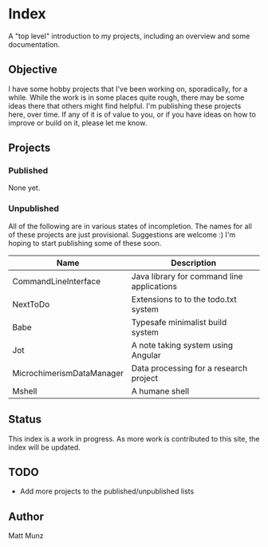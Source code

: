 # Index

A "top level" introduction to my projects, including an overview and some documentation.

## Objective

I have some hobby projects that I've been working on, sporadically, for a while. While the 
work is in some places quite rough, there may be some ideas there that others might find 
helpful. I'm publishing these projects here, over time. If any of it is of value to you, 
or if you have ideas on how to improve or build on it, please let me know.

## Projects

### Published

None yet.

### Unpublished

All of the following are in various states of incompletion. The names for all of these 
projects are just provisional. Suggestions are welcome :) I'm hoping to start publishing 
some of these soon.

| Name                      | Description                                |
| ------------------------- | ------------------------------------------ |
| CommandLineInterface      | Java library for command line applications |
| NextToDo                  | Extensions to to the todo.txt system       | 
| Babe                      | Typesafe minimalist build system           |
| Jot                       | A note taking system using Angular         |
| MicrochimerismDataManager | Data processing for a research project     |
| Mshell                    | A humane shell                             |

## Status

This index is a work in progress. As more work is contributed to this site, the index will 
be updated.

## TODO 

* Add more projects to the published/unpublished lists

## Author

Matt Munz
